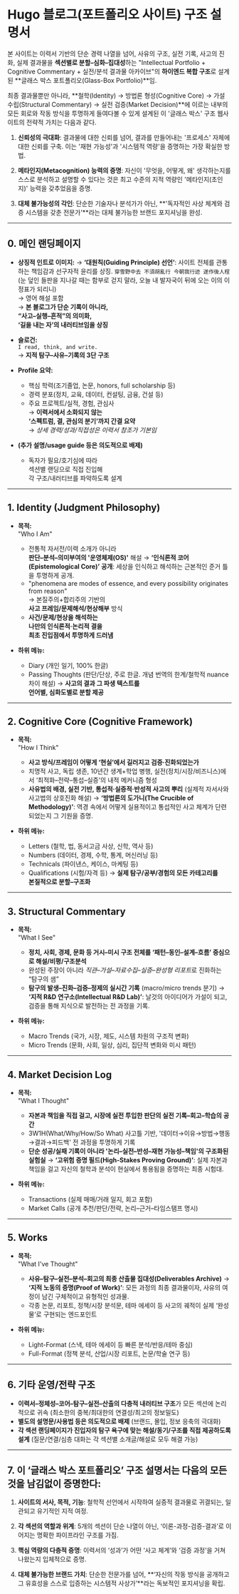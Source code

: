 # Hugo 블로그(포트폴리오 사이트) 구조 설명서

본 사이트는 이력서 기반의 단순 경력 나열을 넘어, 사유의 구조, 실전 기록, 사고의 진화, 실제 결과물을 **섹션별로 분할–심화–집대성**하는 "Intellectual Portfolio + Cognitive Commentary + 실전/분석 결과물 아카이브"의 **하이엔드 복합 구조**로 설계된 **글래스 박스 포트폴리오(Glass-Box Portfolio)**임.

최종 결과물뿐만 아니라, **철학(Identity) → 방법론 형성(Cognitive Core) → 가설 수립(Structural Commentary) → 실전 검증(Market Decision)**에 이르는 내부의 모든 회로와 작동 방식을 투명하게 들여다볼 수 있게 설계된 이 '글래스 박스' 구조 웹사이트의 전략적 가치는 다음과 같다.

1. **신뢰성의 극대화**: 결과물에 대한 신뢰를 넘어, 결과를 만들어내는 '프로세스' 자체에 대한 신뢰를 구축. 이는 '재현 가능성'과 '시스템적 역량'을 증명하는 가장 확실한 방법.

2. **메타인지(Metacognition) 능력의 증명**: 자신이 '무엇을, 어떻게, 왜' 생각하는지를 스스로 분석하고 설명할 수 있다는 것은 최고 수준의 지적 역량인 '메타인지(초인지)' 능력을 갖추었음을 증명.

3. **대체 불가능성의 각인**: 단순한 기술자나 분석가가 아닌, **'독자적인 사상 체계와 검증 시스템을 갖춘 전문가'**라는 대체 불가능한 브랜드 포지셔닝을 완성.

---

## 0. 메인 랜딩페이지

- **상징적 인트로 이미지:** → **‘대원칙(Guiding Principle) 선언’**: 사이트 전체를 관통하는 책임감과 선구자적 윤리를 상징. 
  `穿雪野中去 不須胡亂行 今朝我行迹 遂作後人桯`  
  (눈 덮인 들판을 지나갈 때는 함부로 걷지 말라,
  오늘 내 발자국이 뒤에 오는 이의 이정표가 되리니)  
  → 영어 해설 포함  
  → **본 블로그가 단순 기록이 아니라,  
     “사고–실행–흔적”의 의미화,  
     ‘길을 내는 자’의 내러티브임을 상징**

- **슬로건:**  
  `I read, think, and write.`  
  → **지적 탐구–사유–기록의 3단 구조**

- **Profile 요약:**  
  - 핵심 학력(조기졸업, 논문, honors, full scholarship 등)
  - 경력 분포(정치, 교육, 데이터, 컨설팅, 금융, 건설 등)
  - 주요 프로젝트/실적, 경험, 관심사  
  → **이력서에서 소화되지 않는  
      ‘스펙트럼, 결, 관심의 분기’까지 간결 요약**  
  → *상세 경력/성과/직접성은 이력서 참조가 기본임*

- **(추가 설명/usage guide 등은 의도적으로 배제)**
  - 독자가 필요/호기심에 따라  
    섹션별 랜딩으로 직접 진입해  
    각 구조/내러티브를 파악하도록 설계

---

## 1. Identity (Judgment Philosophy)

- **목적:**  
  "Who I Am"  
  - 전통적 자서전/이력 소개가 아니라  
    **판단–분석–의미부여의 '운영체제(OS)'** 해설 → **‘인식론적 코어(Epistemological Core)’ 공개**: 세상을 인식하고 해석하는 근본적인 준거 틀을 투명하게 공개.
  - "phenomena are modes of essence, and every possibility originates from reason"  
    → 본질주의+합리주의 기반의  
       **사고 프레임/문제해석/현상해부** 방식
  - **사건/문제/현상을 해석하는  
    나만의 인식론적·논리적 결을  
    최초 진입점에서 투명하게 드러냄**

- **하위 메뉴:**  
  - Diary (개인 일기, 100% 한글)
  - Passing Thoughts (판단/단상, 주로 한글. 개념 번역의 한계/철학적 nuance 차이 해설)
  → **사고의 결과 그 파생 텍스트를  
      언어별, 심화도별로 분할 제공**

---

## 2. Cognitive Core (Cognitive Framework)

- **목적:**  
  "How I Think"  
  - **사고 방식/프레임이 어떻게 ‘현실’에서 길러지고 검증·진화되었는가**  
  - 치명적 사고, 독립 생존, 10년간 생계+학업 병행, 실전(정치/시장/비즈니스)에서 ‘최적화–전략–통섭–실증’의 내적 메커니즘 형성  
  - **사유법의 배경, 실전 기반, 통섭적·실증적·반성적 사고의 뿌리** (실제적 자서사와 사고법의 상호진화 해설) → **‘방법론의 도가니(The Crucible of Methodology)’**: 역경 속에서 어떻게 실용적이고 통섭적인 사고 체계가 단련되었는지 그 기원을 증명.

- **하위 메뉴:**  
  - Letters (철학, 법, 동서고금 사상, 신학, 역사 등)
  - Numbers (데이터, 경제, 수학, 통계, 머신러닝 등)
  - Technicals (파이낸스, 케이스, 마케팅 등)
  - Qualifications (시험/자격 등)
  → **실제 탐구/공부/경험의 모든 카테고리를  
      본질적으로 분할–구조화**

---

## 3. Structural Commentary

- **목적:**  
  "What I See"  
  - **정치, 사회, 경제, 문화 등 거시–미시 구조 전체를 ‘패턴–동인–설계–흐름’ 중심으로 해설/비평/구조분석**  
  - 완성된 주장이 아니라 *직관–가설–자료수집–실증–완성형 리포트*로 진화하는 “탐구의 샘”  
  - **탐구의 발생–진화–검증–정제의 실시간 기록** (macro/micro trends 분기) → **‘지적 R&D 연구소(Intellectual R&D Lab)’**: 날것의 아이디어가 가설이 되고, 검증을 통해 지식으로 발전하는 전 과정을 기록.

- **하위 메뉴:**  
  - Macro Trends (국가, 시장, 제도, 시스템 차원의 구조적 변화)
  - Micro Trends (문화, 사회, 일상, 심리, 집단적 변화와 미시 패턴)

---

## 4. Market Decision Log

- **목적:**  
  "What I Thought"  
  - **자본과 책임을 직접 걸고, 시장에 실전 투입한 판단의 실전 기록–회고–학습의 공간**  
  - 3W1H(What/Why/How/So What) 사고틀 기반, '데이터→이유→방법→행동→결과→피드백' 전 과정을 투명하게 기록  
  - **단순 성공/실패 기록이 아니라 '논리–실전–반성–재현 가능성–책임'의 구조화된 실험실** → **‘고위험 증명 필드(High-Stakes Proving Ground)’**: 실제 자본과 책임을 걸고 자신의 철학과 분석이 현실에서 통용됨을 증명하는 최종 시험대.

- **하위 메뉴:**  
  - Transactions (실제 매매/거래 일지, 회고 포함)
  - Market Calls (공개 추천/판단/전략, 논리–근거–타임스탬프 명시)

---

## 5. Works

- **목적:**  
  "What I've Thought"  
  - **사유–탐구–실전–분석–회고의 최종 산출물 집대성(Deliverables Archive)** → **‘지적 노동의 증명(Proof of Work)’**: 모든 과정의 최종 결과물이자, 사유의 여정이 남긴 구체적이고 유형적인 성과물.
  - 각종 논문, 리포트, 정책/시장 분석문, 테마 에세이 등 사고의 궤적이 실제 ‘완성물’로 구현되는 엔드포인트

- **하위 메뉴:**  
  - Light-Format (스낵, 테마 에세이 등 빠른 분석/반응/테마 중심)
  - Full-Format (정책 분석, 산업/시장 리포트, 논문/학술 연구 등)

---

## 6. 기타 운영/전략 구조

- **이력서–정체성–코어–탐구–실전–산출의 다층적 내러티브 구조**가 모든 섹션에 논리적으로 귀속 (최소한의 중복/최대한의 연결성/최고의 정보밀도)
- **별도의 설명문/사용법 등은 의도적으로 배제** (브랜드, 몰입, 정보 응축의 극대화)
- **각 섹션 랜딩페이지가 진입자의 탐구 욕구에 맞는 해설/동기/구조를 직접 제공하도록 설계** (질문/연결/심층 대화는 각 섹션별 소개글/해설로 모두 해결 가능)

---

## 7. 이 ‘글래스 박스 포트폴리오’ 구조 설명서는 다음의 모든 것을 남김없이 증명한다:

1. **사이트의 서사, 목적, 기능**: 철학적 선언에서 시작하여 실증적 결과물로 귀결되는, 일관되고 유기적인 지적 여정.

2. **각 섹션의 역할과 위계**: 5개의 섹션이 단순 나열이 아닌, ‘이론-과정-검증-결과’로 이어지는 명확한 파이프라인 구조를 가짐.

3. **핵심 역량의 다층적 증명**: 이력서의 ‘성과’가 어떤 ‘사고 체계’와 ‘검증 과정’을 거쳐 나왔는지 입체적으로 증명.

4. **대체 불가능한 브랜드 가치**: 단순한 전문가를 넘어, **‘자신의 작동 방식을 공개하고 그 유효성을 스스로 입증하는 시스템적 사상가’**라는 독보적인 포지셔닝을 확립.
